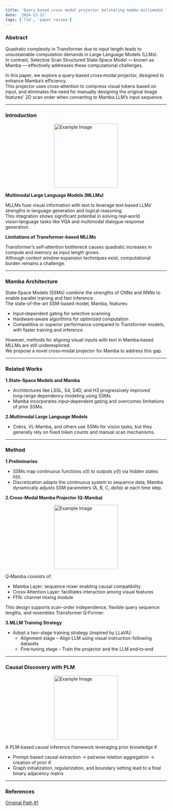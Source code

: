 ```yaml
---
title: 'Query based cross modal projector bolstering mamba multimodal llm'
date: '2024-12-12'
tags: ['llm', 'paper review']
---
```


### Abstract

Quadratic complexity in Transformer due to input length leads to unsustainable computation demands in Large Language Models (LLMs).  
In contrast, Selective Scan Structured State‑Space Model — known as Mamba — effectively addresses these computational challenges.

In this paper, we explore a query‑based cross‑modal projector, designed to enhance Mamba’s efficiency.  
This projector uses cross‑attention to compress visual tokens based on input, and eliminates the need for manually designing the original image features' 2D scan order when converting to Mamba LLM’s input sequence.

---

### Introduction

<img src="https://velog.velcdn.com/images/ski06043/post/f50d60e1-694d-48cc-9aef-5caac866a67f/image.png" alt="Example Image" style="display: block; margin: 0 auto; height:200;" />

__Multimodal Large Language Models (MLLMs)__

MLLMs fuse visual information with text to leverage text‑based LLMs’ strengths in language generation and logical reasoning.  
This integration shows significant potential in solving real‑world vision‑language tasks like VQA and multimodal dialogue response generation.

__Limitations of Transformer-based MLLMs__

Transformer’s self‑attention bottleneck causes quadratic increases in compute and memory as input length grows.  
Although context window expansion techniques exist, computational burden remains a challenge.

---

### Mamba Architecture

State‑Space Models (SSMs) combine the strengths of CNNs and RNNs to enable parallel training and fast inference.  
The state-of-the-art SSM-based model, Mamba, features:

- Input‑dependent gating for selective scanning  
- Hardware‑aware algorithms for optimized computation  
- Competitive or superior performance compared to Transformer models, with faster training and inference

However, methods for aligning visual inputs with text in Mamba‑based MLLMs are still underexplored.  
We propose a novel cross‑modal projector for Mamba to address this gap.

---

### Related Works

__1.State‑Space Models and Mamba__  

- Architectures like LSSL, S4, S4D, and H3 progressively improved long‑range dependency modeling using SSMs.  
- Mamba incorporates input‑dependent gating and overcomes limitations of prior SSMs.

__2.Multimodal Large Language Models__  

- Cobra, VL‑Mamba, and others use SSMs for vision tasks, but they generally rely on fixed token counts and manual scan mechanisms.

---

### Method

__1.Preliminaries__ 
- SSMs map continuous functions $x(t)$ to outputs $y(t)$ via hidden states $h(t)$.  
- Discretization adapts the continuous system to sequence data; Mamba dynamically adjusts SSM parameters (A, B, C, $delta$) at each time step.

__2.Cross‑Modal Mamba Projector (Q‑Mamba)__

<img src="https://velog.velcdn.com/images/ski06043/post/024f3e4e-f4a7-46a4-83a7-620e87a00522/image.png" alt="Example Image" style="display: block; margin: 0 auto; height:200;" />

Q‑Mamba consists of:

- Mamba Layer: sequence mixer enabling causal compatibility  
- Cross‑Attention Layer: facilitates interaction among visual features  
- FFN: channel mixing module  

This design supports scan-order independence, flexible query sequence lengths, and resembles Transformer Q‑Former.

__3.MLLM Training Strategy__

- Adopt a two-stage training strategy (inspired by LLaVA):  
  - Alignment stage – Align LLM using visual instruction-following datasets  
  - Fine‑tuning stage – Train the projector and the LLM end‑to‑end

---

### Causal Discovery with PLM

<img src="https://velog.velcdn.com/images/ski06043/post/94900903-6d4f-4e68-853a-029ca30b1053/image.png" alt="Example Image" style="display: block; margin: 0 auto; height:200;" />

A PLM‑based causal inference framework leveraging prior knowledge $K$
- Prompt-based causal extraction → pairwise relation aggregation → creation of prior $K$
- Graph initialization, regularization, and boundary setting lead to a final binary adjacency matrix

---

### References

[Original Path #1](https://aclanthology.org/2024.findings-emnlp.827/)
